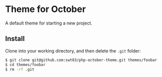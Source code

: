 # Theme for October

A default theme for starting a new project.

## Install

Clone into your working directory, and then delete the ``.git`` folder:

```bash
$ git clone git@github.com:swt83/php-october-theme.git themes/foobar
$ cd themes/foobar
$ rm -rf .git
```